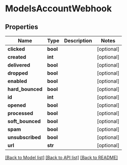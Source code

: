 # ModelsAccountWebhook

## Properties
Name | Type | Description | Notes
------------ | ------------- | ------------- | -------------
**clicked** | **bool** |  | [optional] 
**created** | **int** |  | [optional] 
**delivered** | **bool** |  | [optional] 
**dropped** | **bool** |  | [optional] 
**enabled** | **bool** |  | [optional] 
**hard_bounced** | **bool** |  | [optional] 
**id** | **int** |  | [optional] 
**opened** | **bool** |  | [optional] 
**processed** | **bool** |  | [optional] 
**soft_bounced** | **bool** |  | [optional] 
**spam** | **bool** |  | [optional] 
**unsubscribed** | **bool** |  | [optional] 
**url** | **str** |  | [optional] 

[[Back to Model list]](../README.md#documentation-for-models) [[Back to API list]](../README.md#documentation-for-api-endpoints) [[Back to README]](../README.md)


